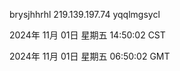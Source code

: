brysjhhrhl 219.139.197.74 yqqlmgsycl

2024年 11月 01日 星期五 14:50:02 CST

2024年 11月 01日 星期五 06:50:02 GMT
